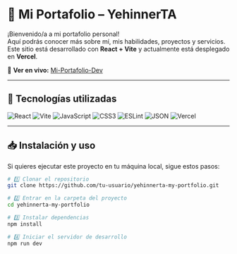 # 🌟 Mi Portafolio – YehinnerTA

¡Bienvenido/a a mi portafolio personal!  
Aquí podrás conocer más sobre mí, mis habilidades, proyectos y servicios.  
Este sitio está desarrollado con **React + Vite** y actualmente está desplegado en **Vercel**.

🔗 **Ver en vivo:** [Mi-Portafolio-Dev](https://my-portfolio-inky-sigma-99.vercel.app/)

---

## 🚀 Tecnologías utilizadas

![React](https://img.shields.io/badge/react-%2320232a.svg?style=for-the-badge&logo=react&logoColor=%2361DAFB)
![Vite](https://img.shields.io/badge/vite-%23646CFF.svg?style=for-the-badge&logo=vite&logoColor=white)
![JavaScript](https://img.shields.io/badge/javascript-%23323330.svg?style=for-the-badge&logo=javascript&logoColor=%23F7DF1E)
![CSS3](https://img.shields.io/badge/css3-%231572B6.svg?style=for-the-badge&logo=css3&logoColor=white)
![ESLint](https://img.shields.io/badge/eslint-%234B32C3.svg?style=for-the-badge&logo=eslint&logoColor=white)
![JSON](https://img.shields.io/badge/json-%23000000.svg?style=for-the-badge&logo=json&logoColor=white)
![Vercel](https://img.shields.io/badge/vercel-%23000000.svg?style=for-the-badge&logo=vercel&logoColor=white)

---

## 📥 Instalación y uso

Si quieres ejecutar este proyecto en tu máquina local, sigue estos pasos:

```bash
# 1️⃣ Clonar el repositorio
git clone https://github.com/tu-usuario/yehinnerta-my-portfolio.git

# 2️⃣ Entrar en la carpeta del proyecto
cd yehinnerta-my-portfolio

# 3️⃣ Instalar dependencias
npm install

# 4️⃣ Iniciar el servidor de desarrollo
npm run dev
```
